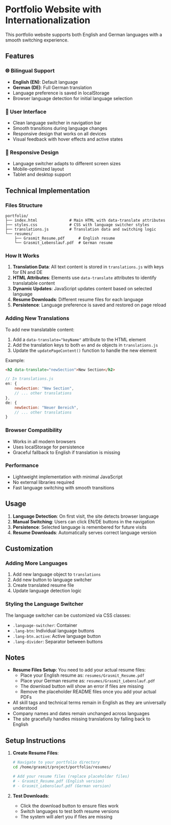 # Portfolio Website with Internationalization

This portfolio website supports both English and German languages with a smooth switching experience.

## Features

### 🌐 Bilingual Support
- **English (EN)**: Default language
- **German (DE)**: Full German translation
- Language preference is saved in localStorage
- Browser language detection for initial language selection

### 🎨 User Interface
- Clean language switcher in navigation bar
- Smooth transitions during language changes
- Responsive design that works on all devices
- Visual feedback with hover effects and active states

### 📱 Responsive Design
- Language switcher adapts to different screen sizes
- Mobile-optimized layout
- Tablet and desktop support

## Technical Implementation

### Files Structure
```
portfolio/
├── index.html              # Main HTML with data-translate attributes
├── styles.css              # CSS with language switcher styles
├── translations.js         # Translation data and switching logic
└── resumes/
    ├── Grasmit_Resume.pdf      # English resume
    └── Grasmit_Lebenslauf.pdf  # German resume
```

### How It Works

1. **Translation Data**: All text content is stored in `translations.js` with keys for EN and DE
2. **HTML Attributes**: Elements use `data-translate` attributes to identify translatable content
3. **Dynamic Updates**: JavaScript updates content based on selected language
4. **Resume Downloads**: Different resume files for each language
5. **Persistence**: Language preference is saved and restored on page reload

### Adding New Translations

To add new translatable content:

1. Add a `data-translate="keyName"` attribute to the HTML element
2. Add the translation keys to both `en` and `de` objects in `translations.js`
3. Update the `updatePageContent()` function to handle the new element

Example:
```html
<h2 data-translate="newSection">New Section</h2>
```

```javascript
// In translations.js
en: {
    newSection: "New Section",
    // ... other translations
},
de: {
    newSection: "Neuer Bereich",
    // ... other translations
}
```

### Browser Compatibility
- Works in all modern browsers
- Uses localStorage for persistence
- Graceful fallback to English if translation is missing

### Performance
- Lightweight implementation with minimal JavaScript
- No external libraries required
- Fast language switching with smooth transitions

## Usage

1. **Language Detection**: On first visit, the site detects browser language
2. **Manual Switching**: Users can click EN/DE buttons in the navigation
3. **Persistence**: Selected language is remembered for future visits
4. **Resume Downloads**: Automatically serves correct language version

## Customization

### Adding More Languages
1. Add new language object to `translations`
2. Add new button to language switcher
3. Create translated resume file
4. Update language detection logic

### Styling the Language Switcher
The language switcher can be customized via CSS classes:
- `.language-switcher`: Container
- `.lang-btn`: Individual language buttons
- `.lang-btn.active`: Active language button
- `.lang-divider`: Separator between buttons

## Notes

- **Resume Files Setup**: You need to add your actual resume files:
  - Place your English resume as: `resumes/Grasmit_Resume.pdf`
  - Place your German resume as: `resumes/Grasmit_Lebenslauf.pdf`
  - The download button will show an error if files are missing
  - Remove the placeholder README files once you add your actual PDFs
- All skill tags and technical terms remain in English as they are universally understood
- Company names and dates remain unchanged across languages
- The site gracefully handles missing translations by falling back to English

## Setup Instructions

1. **Create Resume Files**:
   ```bash
   # Navigate to your portfolio directory
   cd /home/grasmit/project/portfolio/resumes/
   
   # Add your resume files (replace placeholder files)
   # - Grasmit_Resume.pdf (English version)
   # - Grasmit_Lebenslauf.pdf (German version)
   ```

2. **Test Downloads**: 
   - Click the download button to ensure files work
   - Switch languages to test both resume versions
   - The system will alert you if files are missing
